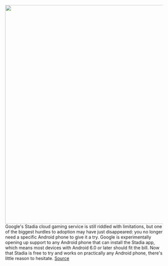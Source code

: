 <img src='https://cdn.vox-cdn.com/thumbor/lOTplzC3sHNn6qxZoP7HkLcM538=/0x0:2040x1360/1200x800/filters:focal(857x517:1183x843)/cdn.vox-cdn.com/uploads/chorus_image/image/66923195/akrales_191113_3779_0215.0.jpg' width='700px' /><br/>
Google's Stadia cloud gaming service is still riddled with limitations, but one of the biggest hurdles to adoption may have just disappeared: you no longer need a specific Android phone to give it a try. Google is experimentally opening up support to any Android phone that can install the Stadia app, which means most devices with Android 6.0 or later should fit the bill. Now that Stadia is free to try and works on practically any Android phone, there's little reason to hesitate.
<a href='https://www.theverge.com/2020/6/11/21288175/google-stadia-update-android-phone-support-cloud-gaming-mobile'> Source <a/>